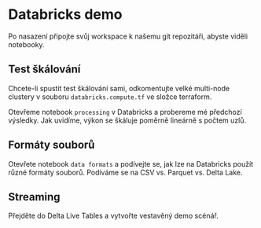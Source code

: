 # Databricks demo
Po nasazení připojte svůj workspace k našemu git repozitáři, abyste viděli notebooky.

## Test škálování
Chcete-li spustit test škálování sami, odkomentujte velké multi-node clustery v souboru `databricks.compute.tf` ve složce terraform.

Otevřeme notebook `processing` v Databricks a probereme mé předchozí výsledky. Jak uvidíme, výkon se škáluje poměrně lineárně s počtem uzlů.

## Formáty souborů
Otevřete notebook `data formats` a podívejte se, jak lze na Databricks použít různé formáty souborů. Podíváme se na CSV vs. Parquet vs. Delta Lake.

## Streaming
Přejděte do Delta Live Tables a vytvořte vestavěný demo scénář.